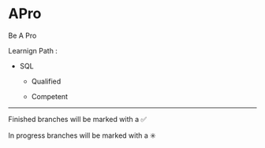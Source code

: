 # APro

Be A Pro

Learnign Path : 

- SQL 

    - Qualified 
        
		
    - Competent 
        

------------------------------------------------------------------------
Finished branches will be marked with a :white_check_mark:

In progress branches will be marked with a :eight_spoked_asterisk:
